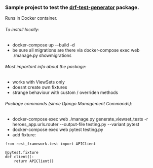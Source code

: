 ### Sample project to test the [drf-test-generator](https://pypi.org/project/drf-test-generator/) package.

Runs in Docker container.
###### To install locally:
- docker-compose up --build -d
- be sure all migrations are there via
docker-compose exec web ./manage.py showmigrations

###### Most important info about the package:
- works with ViewSets only
- doesnt create own fixtures
- strange behaviour with custom / overriden methods

###### Package commands (since Django Management Commands):
- docker-compose exec web ./manage.py generate_viewset_tests -r heroes_app.urls.router --output-file testing.py --variant pytest
- docker-compose exec web pytest testing.py
- add fixture:

```
from rest_framework.test import APIClient

@pytest.fixture
def client():
    return APIClient()

